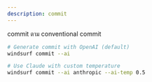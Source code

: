 ```yaml
---
description: commit
---
```


commit ตาม conventional commit

```bash
# Generate commit with OpenAI (default)
windsurf commit --ai

# Use Claude with custom temperature
windsurf commit --ai anthropic --ai-temp 0.5
```
